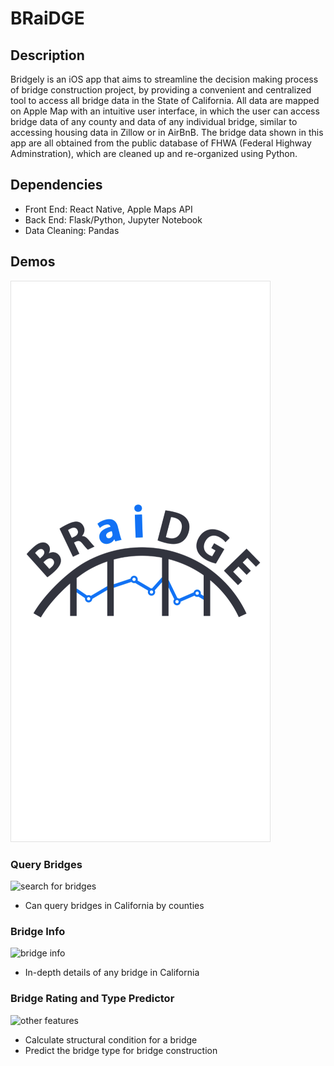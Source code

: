 # BRaiDGE

## Description
Bridgely is an iOS app that aims to streamline the decision making process of bridge construction project, by providing a convenient and centralized tool to access all bridge data
in the State of California. All data are mapped on Apple Map with an intuitive user interface, in which the user can access bridge data of any county and data of any individual 
bridge, similar to accessing housing data in Zillow or in AirBnB. The bridge data shown in this app are all obtained from the public database of FHWA (Federal Highway Adminstration),
which are cleaned up and re-organized using Python. 

## Dependencies
* Front End: React Native, Apple Maps API
* Back End: Flask/Python, Jupyter Notebook
* Data Cleaning: Pandas

## Demos
![](Screen%20Shot%202021-02-08%20at%2011.41.16%20PM.png)

### Query Bridges
![search for bridges](./braidge_search_demo.gif)
* Can query bridges in California by counties

### Bridge Info
![bridge info](./braidge_info_demo.gif)
* In-depth details of any bridge in California

### Bridge Rating and Type Predictor
![other features](./braidge_other_demo.gif)
* Calculate structural condition for a bridge
* Predict the bridge type for bridge construction



